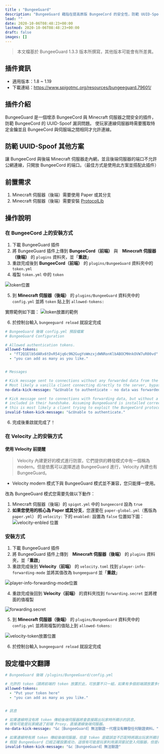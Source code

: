```yaml
---
title : "BungeeGuard"
description: "BungeeGuard 藉指在提高原版 BungeeCord 的安全性，防範 UUID-Spoof 的駭客攻擊手法。"
lead: ""
date: 2020-10-06T08:48:23+00:00
lastmod: 2020-10-06T08:48:23+00:00
draft: false
images: []
---
```


> 本文檔基於 BungeeGuard 1.3.3 版本所撰寫，其他版本可能會有所差異。

## 插件資訊
* 適用版本：1.8 ~ 1.19
* 下載連結：<https://www.spigotmc.org/resources/bungeeguard.79601/>

## 插件介紹
BungeeGuard 是一個增添 BungeeCord 與 Minecraft 伺服器之間安全的插件，防範 BungeeCord 的 UUID-Spoof 漏洞問題。
使玩家連線伺服器時需要獲取特定金鑰並且 BungeeCord 與伺服端之間相同才允許連線。

## 防範 UUID-Spoof 其他方案
讓 BungeeCord 與後端 Minecraft 伺服器走內網，並且後端伺服器的端口不允許公網連線，只開放 BungeeCord 的端口。（最佳方式是使用此方案並搭配此插件）

## 前置需求
1. Minecraft 伺服器（後端）需要使用 Paper 或其分支
2. Minecraft 伺服器（後端）需要安裝 [ProtocolLib](https://www.spigotmc.org/resources/protocollib.1997/)

## 操作說明

### 在 BungeeCord 上的安裝方式

1. 下載 BungeeGuard 插件
2. 將 BungeeGuard 插件上傳到 **BungeeCord（前端）** 與　**Minecraft 伺服器（後端）** 的 `plugins` 資料夾，並「**重啟**」
3. 重啟完成後到 **BungeeCord（前端）** 的 `plugins/BungeeGuard` 資料夾中的 `token.yml`
4. 複製 `token.yml` 中的 `token`

![token位置](https://image.vproxy.cloud/wp-content/uploads/server.bungeecord.plugins_bungeeguard1.png)

5. 到 **Minecraft 伺服器（後端）** 的 `plugins/BungeeGuard` 資料夾中的 `config.yml` 並將 `token` 貼上到 `allowed-tokens:`

  實際範例如下圖：
  ![token放置的範例](https://image.vproxy.cloud/wp-content/uploads/server.bungeecord.plugins_bungeeguard2.png)

6. 於控制台輸入 `bungeeguard reload` 就設定完成

```yaml
# BungeeGuard 後端 config.yml 預設檔案
# BungeeGuard Configuration

# Allowed authentication tokens.
allowed-tokens:
  - "fT2Q1Elb5dARx6tDvR54jq6c9N2GugYoWmzxjdWNRonKlbABOCMHnkOVW7uR00vd"
  - "you can add as many as you like."


# Messages

# Kick message sent to connections without any forwarded data from the proxy.
# Most likely a vanilla client connecting directly to the server, bypassing the proxy.
no-data-kick-message: "&cUnable to authenticate - no data was forwarded by the proxy."

# Kick message sent to connections with forwarding data, but without a correct BungeeGuard token
# included in their handshake. Assuming BungeeGuard is installed correctly on all proxies,
# this is most likely a client trying to exploit the BungeeCord protocol to spoof their uuid.
invalid-token-kick-message: "&cUnable to authenticate."
```

6. 完成後重啟就完成了！

### 在 Velocity 上的安裝方式
#### 使用 Velocity 前提醒
> Velocity 內建更好的模式進行防禦，它們提供的轉發模式中有一個稱為 modern。但是依舊可以選擇透過 BungeeGuard 進行，Velocity 內建也有 BungeeGuard。

* Velocity modern 模式下與 BungeeGuard 模式並不兼容，您只能擇一使用。

改為 BungeeGuard 模式您需要先做以下動作：
1. Minecraft 伺服器（後端）的 `spigot.yml` 中的 `bungeecord` 設為 `true`
2. **如果您使用的核心為 Paper 或其分支**，您還要在 `paper-global.yml`（舊版為 `paper.yml`） 的 `velocity:` 下的 `enabled:` 設置為 `false`
  位置如下圖：
  ![velocity-enbled 位置](https://image.vproxy.cloud/wp-content/uploads/server.bungeecord.plugins_bungeeguard3.png)

### 安裝方式

1. 下載 BungeeGuard 插件
2. 將 BungeeGuard 插件上傳到　**Minecraft 伺服器（後端）** 的 `plugins` 資料夾，並「**重啟**」
3. 重啟完成後到 **Velocity（前端）** 的 `velocity.toml` 找到 `player-info-forwarding-mode` 並將其值改為 `bungeeguard` 並「**重啟**」

![player-info-forwarding-mode位置](https://image.vproxy.cloud/wp-content/uploads/server.bungeecord.plugins_bungeeguard4.png)

4. 重啟完成後回到 **Velocity（前端）** 的資料夾找到 `forwarding.secret` 並將裡面的值複製

  ![forwarding.secret](https://image.vproxy.cloud/wp-content/uploads/server.bungeecord.plugins_bungeeguard5.png)

5. 到 **Minecraft 伺服器（後端）** 的 `plugins/BungeeGuard` 資料夾中的 `config.yml` 並將剛複製的值貼上到 `allowed-tokens:`

  ![velocity-token放置位置](https://image.vproxy.cloud/wp-content/uploads/server.bungeecord.plugins_bungeeguard6.png)

6. 於控制台輸入 `bungeeguard reload` 就設定完成

## 設定檔中文翻譯

```yaml
# BungeeGuard 後端 /plugins/BungeeGuard/config.yml

# 允許的 token（請將前端的 token 放置於此，可放置不只一組，如果有多個前端請放置多個）
allowed-tokens:
  - "Put your token here"
  - "you can add as many as you like."


# 訊息

# 如果連線時沒有將 token 傳給後端伺服器將會直接踢出玩家時所顯示的訊息。
# 很有可能是玩家繞過了前端 Proxy，直接連線後端伺服器。
no-data-kick-message: "&c［BungeeGuard］無法驗證－代理沒有轉發任何驗證資料。"

# 如果連線時有將 token 傳給後端伺服器，但是 token 是錯誤並不匹配時將踢出玩家所顯示的訊息。
# 假設 BungeeGuard 已經正確設置成功，這很有可能是玩家利用漏洞嘗試登入伺服器，但是被阻止了。
invalid-token-kick-message: "&c［BungeeGuard］無法驗證"
```
